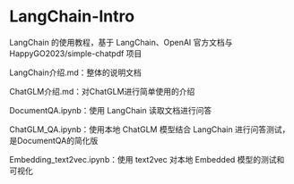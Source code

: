 # LangChain-Intro
LangChain 的使用教程，基于 LangChain、OpenAI 官方文档与 HappyGO2023/simple-chatpdf 项目

LangChain介绍.md：整体的说明文档

ChatGLM介绍.md：对ChatGLM进行简单使用的介绍

DocumentQA.ipynb：使用 LangChain 读取文档进行问答

ChatGLM_QA.ipynb：使用本地 ChatGLM 模型结合 LangChain 进行问答测试，是DocumentQA的简化版

Embedding_text2vec.ipynb：使用 text2vec 对本地 Embedded 模型的测试和可视化
